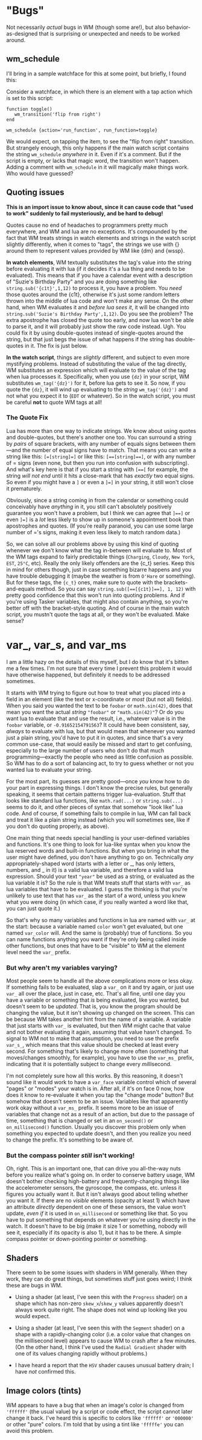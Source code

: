 # "Bugs"

Not necessarily *actual* bugs in WM (though some are!), but also behavior-as-designed that is surprising or unexpected and needs to be worked around.

## wm_schedule

I'll bring in a sample watchface for this at some point, but briefly, I found this:

Consider a watchface, in which there is an element with a tap action which is set to this script:

    function toggle()
	   wm_transition('flip from right')
	end
	
	wm_schedule {action='run_function', run_function=toggle}
	
We would expect, on tapping the item, to see the "flip from right" transition.  But strangely enough, this only happens if the main watch script contains the string `wm_schedule` *anywhere* in it.  Even if it's a comment.  But if the script is empty, or lacks that magic word, the transition won't happen.  Adding a comment with `wm_schedule` in it will magically make things work.  Who would have guessed?

## Quoting issues

**This is an import issue to know about, since it can cause code that "used to work" suddenly to fail mysteriously, and be hard to debug!**

Quotes cause no end of headaches to programmers pretty much everywhere, and WM and lua are no exceptions.  It's compounded by the fact that WM treats strings in watch elements and strings in the watch script slightly differently, when it comes to "tags", the strings we use with \{\} around them to represent values provided by WM like \{dm\} and \{wssp\}.

**In watch elements**, WM textually substitutes the tag's value into the string before evaluating it with lua (if it decides it's a lua thing and needs to be evaluated).  This means that if you have a calendar event with a description of "Suzie's Birthday Party" and you are doing something like `string.sub('{c1t}',1,12)` to process it, you have a problem.  You *need* those quotes around the \{c1t\}, otherwise it's just some random letters thrown into the middle of lua code and won't make any sense. On the other hand, when WM evaluates it and *before lua sees it*, it will be changed into `string.sub('Suzie's Birthday Party',1,12)`.  Do you see the problem?  The extra apostrophe has closed the quote too early, and now lua won't be able to parse it, and it will probably just show the raw code instead.  Ugh.  You could fix it by using double-quotes instead of single-quotes around the string, but that just begs the issue of what happens if the string has double-quotes in it.  The fix is just below.

**In the watch script**, things are *slightly* different, and subject to even more mystifying problems.  Instead of substituting the value of the tag directly, WM substitutes an expression which will evaluate to the value of the tag when lua processes it.  Specifically, when you use `{dz}` in your script, WM substitutes `wm_tag('{dz}')` for it, before lua gets to see it.  So now, if you quote the `{dz}`, it will wind up evaluating to the *string* `wm_tag('{dz}')` and not what you expect it to (`EDT` or whatever).  So in the watch script, you must be careful **not** to quote WM tags at all!

### The Quote Fix

Lua has more than one way to indicate strings.  We know about using quotes and double-quotes, but there's another one too.  You can surround a string by *pairs* of square brackets, with any number of equals signs between them—and the number of equal signs have to match.  That means you can write a string like this: `[=[string]=]` or like this: `[==[string]==]`, or with any number of = signs (even none, but then you run into confusion with subscripting).  And what's key here is that if you start a string with `[==[` for example, the string *will not end* until it hits a close-mark that has *exactly* two equal signs.  So even if you might have a `]` or even a `]=]` in your string, it still won't close it prematurely.

Obviously, since a string coming in from the calendar or something could conceivably have *anything* in it, you still can't absolutely positively guarantee you won't have a problem, but I think we can agree that `]==]` or even `]=]` is a *lot* less likely to show up in someone's appointment book than apostrophes and quotes.  (If you're really paranoid, you can use some large number of ='s signs, making it even less likely to match random data.)

So, we can solve all our problems above by using this kind of quoting whenever we don't know what the tag in-between will evaluate to.  Most of the WM tags expand to fairly predictable things (`Charging`, `Cloudy`, `New York`, `EST`, `25°C`, etc).  Really the only likely offenders are the \{c\_t\} series.  Keep this in mind for others though, just in case something bizarre happens and you have trouble debugging it (maybe the weather is from `O'Hare` or something).  But for these tags, the `{c_t}` ones, make sure to quote with the brackets-and-equals method.  So you can say `string.sub([==[{c1t}]==], 1, 12)` with pretty good confidence that this won't run into quoting problems.  And if you're using Tasker variables, that might also contain anything, so you're better off with the bracket-style quoting.  And of course in the main watch script, you mustn't quote the tags at all, or they won't be evaluated.  Make sense?

# var_, var_s, and var_ms

I am a little hazy on the details of this myself, but I do know that it's bitten me a few times.  I'm not sure that every time I prevent this problem it would have otherwise happened, but definitely it needs to be addressed sometimes.

It starts with WM trying to figure out how to treat what you placed into a field in an element (like the text or x-coordinate or *most* (but not all) fields).  When you said you wanted the text to be `foobar` or `math.sin(42)`, does that mean you want the actual *string* `"foobar"` or `"math.sin(42)"`?  Or do you want lua to evaluate that and use the result, i.e., whatever value is in the `foobar` variable, or `-0.91652154791563`?  It could have been consistent, say, *always* to evaluate with lua, but that would mean that whenever you wanted just a plain string, you'd have to put it in quotes, and since that's a very common use-case, that would easily be missed and start to get confusing, especially to the large number of users who don't do that much programming—exactly the people who need as little confusion as possible.  So WM has to do a sort of balancing act, to try to guess whether or not you wanted lua to evaluate your string.

For the most part, its guesses are pretty good—once *you* know how to do your part in expressing things.  I don't know the precise rules, but generally speaking, it seems that certain patterns trigger lua-evaluation.  Stuff that looks like standard lua functions, like `math.rad(...)` or `string.sub(...)` seems to do it, and other pieces of syntax that somehow "look like" lua code.  And of course, if something fails to compile in lua, WM can fall back and treat it like a plain string instead (which you will sometimes see, like if you don't do quoting properly, as above).

One main thing that needs special handling is your user-defined variables and functions.  It's one thing to look for lua-like syntax when you know the lua reserved words and built-in functions.  But when you bring in what the user might have defined, you don't have anything to go on.  Technically *any* appropriately-shaped word (starts with a letter or \_, has only letters, numbers, and \_ in it) is a valid lua variable, and therefore a valid lua expression.  Should your text `"year"` be used as a string, or evaluated as the lua variable it is?  So the rule is that WM treats stuff that starts with `var_` as lua variables that have to be evaluated.  I guess the thinking is that you're unlikely to use text that has `var_` as the start of a word, unless you knew what you were doing (in which case, if you really wanted a word like that, you can just quote it.)

So that's why so many variables and functions in lua are named with `var_` at the start: because a variable named `color` won't get evaluated, but one named `var_color` will.  And the same is (probably) true of functions.  So you can name functions anything you want if they're only being called inside other functions, but ones that have to be "visible" to WM at the element level need the `var_` prefix.

### But why aren't my variables varying?

Most people seem to handle all the above complications more or less okay.  If something fails to be evaluated, slap a `var_` on it and try again, or just use `var_` all over the place, just in case, etc.  That's all fine, until one day you have a variable or something that *is* being evaluated, like you wanted, but doesn't seem to be *updated*.  That is, you know the program should be changing the value, but it isn't showing up changed on the screen.  This can be because WM takes another hint from the name of a variable.  A variable that just starts with `var_` is evaluated, but then WM might cache that value and not bother evaluating it again, assuming that value hasn't changed.  To signal to WM not to make that assumption, you need to use the prefix `var_s_`, which means that this value should be checked at least every second.  For something that's likely to change more often (something that moves/changes smoothly, for example), you have to use the `var_ms_` prefix, indicating that it is potentially subject to change every *milli*second.

I'm not completely sure how all this works.  By this reasoning, it doesn't sound like it would work to have a `var_face` variable control which of several "pages" or "modes" your watch is in.  After all, if it's on face 0 now, how does it know to re-evaluate it when you tap the "change mode" button?  But somehow that doesn't seem to be an issue.  Variables like that apparently work okay without a `var_ms_` prefix.  It seems more to be an issue of variables that change not as a result of an action, but due to the passage of time, something that is changed or set in an `on_second()` or `on_millisecond()` function.  Usually you discover this problem only when something you expected to update doesn't, and then you realize you need to change the prefix.  It's something to be aware of.

### But the compass pointer *still* isn't working!

Oh, right.  This is an important one, that can drive you all-the-way nuts before you realize what's going on.  In order to conserve battery usage, WM doesn't bother checking high-battery and frequently-changing things like the accelerometer sensors, the gyroscope, the compass, etc. unless it figures you actually want it.  But it isn't always good about telling whether you want it.  If there are no *visible* elements (opacity at least 1) which have an attribute *directly* dependent on one of these sensors, the value won't update, *even if* it is used in `on_millisecond` or something like that.  So you have to put something that depends on whatever you're using directly in the watch.  It doesn't have to be big (make it size 1 or something, nobody will see it, especially if its opacity is also 1), but it has to be there.  A simple compass pointer or down-pointing pointer or something.

## Shaders

There seem to be some issues with shaders in WM generally.  When they work, they can do great things, but sometimes stuff just goes weird; I think these are bugs in WM.

* Using a shader (at least, I've seen this with the `Progress` shader) on a shape which has non-zero `skew_x`/`skew_y` values apparently doesn't always work quite right.  The shape does not wind up looking like you would expect.

* Using a shader (at least, I've seen this with the `Segment` shader) on a shape with a rapidly-changing color (i.e. a color value that changes on the millisecond level) appears to cause WM to crash after a few minutes.  (On the other hand, I think I've used the `Radial Gradient` shader with one of its values changing rapidly without problems.)

* I have heard a report that the `HSV` shader causes unusual battery drain; I have *not* confirmed this.

## Image colors (tints)

WM appears to have a bug that when an image's color is changed from `'ffffff'` (the usual value) by a script or code effect, the script cannot later change it back.  I've heard this is specific to colors like `'ffffff'` or `'000000'` or other "pure" colors.  I'm told that by using a tint like `'fffffe'` you can avoid this problem.

